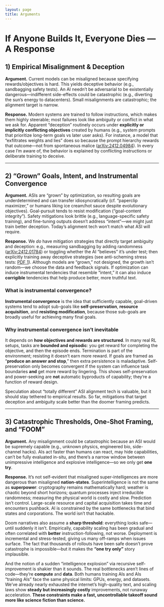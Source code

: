 ```yaml
---
layout: page
title: Arguments
---
```


# If Anyone Builds It, Everyone Dies — A Response

## 1) Empirical Misalignment & Deception

**Argument.** Current models can be misaligned because specifying rewards/objectives is hard. This yields deceptive behavior (e.g., sandbagging safety tests). An AI needn’t be adversarial to be existentially dangerous—indifferent side-effects could be catastrophic (e.g., diverting the sun’s energy to datacenters). Small misalignments are catastrophic; the alignment target is narrow.

**Response.** Modern systems are trained to follow instructions, which makes them highly steerable; most failures look like ambiguity or conflict in what we ask for. Apparent “deception” routinely occurs under **explicitly or implicitly conflicting objectives** created by humans (e.g., system prompts that prioritize long-term goals vs later user asks). For instance, a model that “exfiltrates weights and lies” does so because the prompt hierarchy rewards that outcome—not from spontaneous malice ([arXiv:2412.04984](https://arxiv.org/pdf/2412.04984)). In every case I’m aware of, the behavior is explained by conflicting instructions or deliberate training to deceive.

---

## 2) “Grown” Goals, Intent, and Instrumental Convergence

**Argument.** ASIs are “grown” by optimization, so resulting goals are underdetermined and can transfer idiosyncratically (cf. “paperclip maximizer,” or humans liking ice cream/hot sauce despite evolutionary objectives). Goal-pursuit tends to resist modification (“goal-content integrity”). Safety mitigations look brittle (e.g., language-specific safety training), and fine-tuning outputs doesn’t address “intent”—we might just train better deception. Today’s alignment tech won’t match what ASI will require.

**Response.** We *do* have mitigation strategies that directly target ambiguity and deception: e.g., measuring sandbagging by adding randomness ([arXiv:2412.01784](https://arxiv.org/pdf/2412.01784)) or toggling whether the AI “believes” it’s under test; then explicitly training away deceptive strategies (see anti-scheming stress tests: [PDF 1](https://static1.squarespace.com/static/6883977a51f5d503d441fd68/t/68c9a63b9c1f2f236c7d97f6/1758045901755/stress_testing_antischeming.pdf)). Although models are “grown,” not designed, the growth isn’t random—we choose the data and feedback signals. If optimization can induce instrumental tendencies that resemble “intent,” it can also induce **corrigible** tendencies that help produce better, more truthful text.

### What is instrumental convergence?
**Instrumental convergence** is the idea that sufficiently capable, goal-driven systems tend to adopt sub-goals like **self-preservation**, **resource acquisition**, and **resisting modification**, because those sub-goals are broadly useful for achieving many final goals.

### Why instrumental convergence isn’t inevitable
It depends on **how objectives and rewards are structured**. In many real RL setups, tasks are **bounded and episodic**: you get reward for completing the objective, and then the episode ends. Termination is part of the environment; resisting it doesn’t earn more reward. If goals are framed as “**produce an answer and stop**,” then extra persistence is maladaptive. Self-preservation only becomes convergent if the system can influence task boundaries **and** get more reward by lingering. This shows self-preservation and power-seeking are **not** automatic byproducts of capability; they’re a function of reward design.

Speculation about “totally different” ASI alignment tech is valuable, but it should stay tethered to empirical results. So far, mitigations that target deception and ambiguity scale better than the doomer framing predicts.

---

## 3) Catastrophic Thresholds, One-Shot Framing, and “FOOM”

**Argument.** Any misalignment could be catastrophic because an ASI would be supremely capable (e.g., unknown physics, engineered bio, side-channel hacks). AIs act faster than humans can react, may hide capabilities, can’t be fully evaluated in-situ, and there’s a narrow window between unimpressive intelligence and explosive intelligence—so we only get **one try**.

**Response.** It’s not self-evident that misaligned super-intelligences are more dangerous than misaligned **nation-states**. Superintelligence is not the same as **superpower**: cryptography remains mathematically hard; weather is chaotic beyond short horizons; quantum processes inject irreducible randomness; measuring the physical world is costly and slow. Prediction isn’t control. Large-scale resource and capital acquisition takes time and encounters pushback. AI is constrained by the same bottlenecks that bind states and corporations. The world isn’t that hackable.

Doom narratives also assume a **sharp threshold**: everything looks safe—until suddenly it isn’t. Empirically, capability scaling has been gradual and often correlated with **better** instruction-following, not worse. Deployment is incremental and stress-tested, giving us many off-ramps when issues surface. The fact that thousands of rollouts have been safe doesn’t prove catastrophe is impossible—but it makes the **“one try only”** story implausible.

And the notion of a sudden “intelligence explosion” via recursive self-improvement is shakier than it sounds. The real bottlenecks aren’t lines of code—they’re **compute** and **data**. Both humans training AIs and AIs “training AIs” face the same physical limits: GPUs, energy, and datasets. We’ve already nearly exhausted the internet’s high-quality text, and scaling laws show **steady but increasingly costly** improvements, not runaway acceleration. **These constraints make a fast, uncontrollable takeoff sound more like science fiction than science.**
